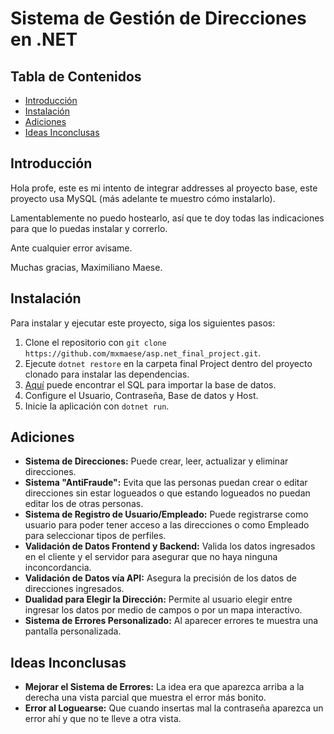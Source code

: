 # Sistema de Gestión de Direcciones en .NET

## Tabla de Contenidos
- [Introducción](#introducción)
- [Instalación](#instalación)
- [Adiciones](#adiciones)
- [Ideas Inconclusas](#ideas-inconclusas)

## Introducción
Hola profe, este es mi intento de integrar addresses al proyecto base, este proyecto usa MySQL (más adelante te muestro cómo instalarlo).

Lamentablemente no puedo hostearlo, así que te doy todas las indicaciones para que lo puedas instalar y correrlo.

Ante cualquier error avisame.

Muchas gracias, Maximiliano Maese.

## Instalación
Para instalar y ejecutar este proyecto, siga los siguientes pasos:
1. Clone el repositorio con `git clone https://github.com/mxmaese/asp.net_final_project.git`.
2. Ejecute `dotnet restore` en la carpeta final Project dentro del proyecto clonado para instalar las dependencias.
3. [Aquí](https://github.com/mxmaese/asp.net_final_proyect/blob/main/Data%20base/test_final_proyect.sql) puede encontrar el SQL para importar la base de datos.
4. Configure el Usuario, Contraseña, Base de datos y Host.
5. Inicie la aplicación con `dotnet run`.

## Adiciones
- **Sistema de Direcciones:** Puede crear, leer, actualizar y eliminar direcciones.
- **Sistema "AntiFraude":** Evita que las personas puedan crear o editar direcciones sin estar logueados o que estando logueados no puedan editar los de otras personas.
- **Sistema de Registro de Usuario/Empleado:** Puede registrarse como usuario para poder tener acceso a las direcciones o como Empleado para seleccionar tipos de perfiles.
- **Validación de Datos Frontend y Backend:** Valida los datos ingresados en el cliente y el servidor para asegurar que no haya ninguna inconcordancia.
- **Validación de Datos vía API:** Asegura la precisión de los datos de direcciones ingresados.
- **Dualidad para Elegir la Dirección:** Permite al usuario elegir entre ingresar los datos por medio de campos o por un mapa interactivo.
- **Sistema de Errores Personalizado:** Al aparecer errores te muestra una pantalla personalizada.

## Ideas Inconclusas
- **Mejorar el Sistema de Errores:** La idea era que aparezca arriba a la derecha una vista parcial que muestra el error más bonito.
- **Error al Loguearse:** Que cuando insertas mal la contraseña aparezca un error ahí y que no te lleve a otra vista.
